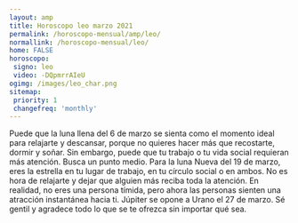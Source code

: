 ```yaml
---
layout: amp
title: Horoscopo leo marzo 2021 
permalink: /horoscopo-mensual/amp/leo/
normallink: /horoscopo-mensual/leo/
home: FALSE
horoscopo:
 signo: leo
 video: -DQpmrrAIeU
ogimg: /images/leo_char.png
sitemap:
 priority: 1
 changefreq: 'monthly'
---
```



Puede que la luna llena del 6 de marzo se sienta como el momento ideal para relajarte y descansar, porque no quieres hacer más que recostarte, dormir y soñar. Sin embargo, puede que tu trabajo o tu vida social requieran más atención. Busca un punto medio. Para la luna Nueva del 19 de marzo, eres la estrella en tu lugar de trabajo, en tu círculo social o en ambos. No es hora de relajarte y dejar que alguien más reciba toda la atención. En realidad, no eres una persona tímida, pero ahora las personas sienten una atracción instantánea hacia ti. Júpiter se opone a Urano el 27 de marzo. Sé gentil y agradece todo lo que se te ofrezca sin importar qué sea. 